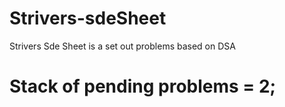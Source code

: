 # Strivers-sdeSheet
Strivers Sde Sheet is a set out problems based on DSA 
 # Stack of pending problems = 2;
